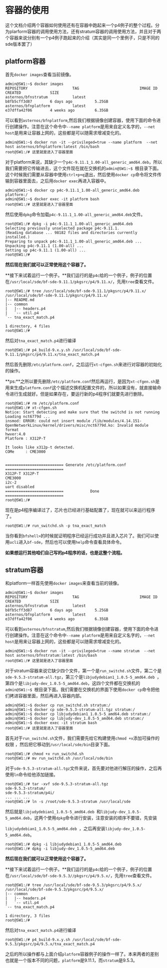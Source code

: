 # 容器的使用

这个文档介绍两个容器如何使用还有在容器中跑起来一个p4例子的整个过程。分为plarform容器的调用使用方法，还有stratum容器的调用使用方法，并且对于两个容器来说分别有一个p4例子跑起来的介绍（其实是同一个里例子，只是不同的sde版本罢了）

## platform容器

首先`docker images`查看当前镜像。

```shell
admin@SW1:~$ docker images
REPOSITORY                    TAG                           IMAGE ID            CREATED             SIZE
asternos/bfnstratum           latest                        b8fb5cff3d87        6 days ago          5.25GB
asternos/bfnplatform          latest                        e37dffa42f06        4 weeks ago         6.35GB
```

可以看到`asternos/bfnplatform`,然后我们根据镜像创建容器，使用下面的命令进行创建操作。注意在这个命令中`--name platform`是用来自定义名字的，`--net host`是用来让容器上网的，这些都是可以随需求增减变化的。

```shell
admin@SW1:~$ docker run -it --privileged=true --name platform  --net host asternos/bfnplatform:latest /bin/bash
root@SW1:/# 这里就是进入了容器里面
```

对于platform来说，其缺少一个`p4c-9.11.1_1.00-all_generic_amd64.deb`，所以我们需要把它传输进去，这个文件现在就在交换机的`admin@SW1:~$ `根目录下面。这个时候我们需要从容器中使用`ctrl+p+q`退出，然后使用`docker cp`命令将文件传输到容器里面去，之后用`docker exec`再进入容器中。

```shell
admin@SW1:~$ docker cp p4c-9.11.1_1.00-all_generic_amd64.deb platform:/
admin@SW1:~$ docker exec -it platform bash
root@SW1:/# 这里就是进入了容器里面
```

然后使用`dpkg`命令加载`p4c-9.11.1_1.00-all_generic_amd64.deb`文件。

```shell
root@SW1:/# dpkg -i p4c-9.11.1_1.00-all_generic_amd64.deb
Selecting previously unselected package p4c-9.11.1.
(Reading database ... 98182 files and directories currently installed.)
Preparing to unpack p4c-9.11.1_1.00-all_generic_amd64.deb ...
Unpacking p4c-9.11.1 (1.00-all) ...
Setting up p4c-9.11.1 (1.00-all) ...
root@SW1:/#
```

**然后现在我们就可以正常使用这个容器了。**

**接下来试着运行一个例子。**我们运行的是`p4c`给的一个例子，例子的位置在`/usr/local/sde/bf-sde-9.11.1/pkgsrc/p4/9.11.x/`，先用`tree`查看文件。

```shell
root@SW1:/# tree /usr/local/sde/bf-sde-9.11.1/pkgsrc/p4/9.11.x/
/usr/local/sde/bf-sde-9.11.1/pkgsrc/p4/9.11.x/
|-- README.md
|-- common
|   |-- headers.p4
|   `-- util.p4
`-- tna_exact_match.p4

1 directory, 4 files
root@SW1:/#
```

然后对`tna_exact_match.p4`进行编译

```shell
root@SW1:/# p4_build-9.x.y.sh /usr/local/sde/bf-sde-9.11.1/pkgsrc/p4/9.11.x/tna_exact_match.p4
```

然后首先删除`/etc/platform.conf`，之后运行`xt-cfgen.sh`来进行对容器的初始化的操作。

**ps:**之所以要先删除`/etc/platform.conf`然后再运行，是因为`xt-cfgen.sh`是用来生成`platform.conf`这个描述交换机配置文件的，所以如果没有，就直接输命令进行生成就好。但是如果存在，要运行新的p4程序们就要先进行删除。

```shell
root@SW1:/# rm /etc/platform.conf
root@SW1:/# xt-cfgen.sh
Notice: Start detecting and make sure that the switchd is not running
Loading nct6779d ...
insmod: ERROR: could not insert module /lib/modules/4.14.151-OpenNetworkLinux/kernel/drivers/misc/nct6779d.ko: Invalid module format
hwver:4.0
Platform : X312P-T

It looks like x312p-t detected.
COMe     : CME3000


========================== Generate /etc/platform.conf ==========================
X312P-T X312P-T
CME3000
i2c-2
uart disabled
==========================            Done             ==========================
root@SW1:/#
```

现在是p4程序编译过了，芯片也已经进行基础配置了，现在就可以来运行程序了。

```shell
root@SW1:/# run_switchd.sh -p tna_exact_match
```

当你看到`bfshell>`的时候就证明程序已经运行成功并且进入芯片了。我们可以使用`ucli`进入`bf-sde`，然后也可以使用`help`命令查看具体命令。

**如果想运行其他咱们自己写的p4程序的话，也是这整个流程。**



## stratum容器

和platform一样首先使用`docker images`来查看当前的镜像。

```shell
admin@SW1:~$ docker images
REPOSITORY                    TAG                           IMAGE ID            CREATED             SIZE
asternos/bfnstratum           latest                        b8fb5cff3d87        6 days ago          5.25GB
asternos/bfnplatform          latest                        e37dffa42f06        4 weeks ago         6.35GB
```

可以看到`asternos/bfnstratum`,然后我们根据镜像创建容器，使用下面的命令进行创建操作。注意在这个命令中`--name platform`是用来自定义名字的，`--net host`是用来让容器上网的，这些都是可以随需求增减变化的。

```shell
admin@SW1:~$ docker run -it --privileged=true --name stratum  --net host asternos/bfnstratum:latest /bin/bash
root@SW1:/# 这里就是进入了容器里面
```

对于stratum容器来说它缺少四个文件，第一个是`run_switchd.sh`文件，第二个是`sde-9.5.3-stratum-all.tgz`，第三个是`libjudydebian1_1.0.5-5_amd64.deb `，第四个是`libjudy-dev_1.0.5-5_amd64.deb`，这四个文件都在交换机的`admin@SW1:~$ `根目录下面。我们需要在交换机的界面下使用`docker cp`命令把他们拷进容器里面，然后再进入容器内部。

```shell
admin@SW1:~$ docker cp run_switchd.sh stratum:/
admin@SW1:~$ docker cp sde-9.5.3-stratum-all.tgz stratum:/
admin@SW1:~$ docker cp libjudydebian1_1.0.5-5_amd64.deb stratum:/
admin@SW1:~$ docker cp libjudy-dev_1.0.5-5_amd64.deb stratum:/
admin@SW1:~$ docker exec -it stratum bash
root@SW1:/# 这里就是进入了容器里面
```

首先对于`run_switchd.sh`文件，我们需要先给它构建使用`chmod +x`添加可操作的权限 ，然后把它移动到`/usr/local/sde/bin`目录下面。

```shell
root@SW1:/# chmod +x run_switchd.sh
root@SW1:/# mv run_switchd.sh /usr/local/sde/bin
```

对于`sde-9.5.3-stratum-all.tgz`文件来说，首先要对他进行解压的操作，之后再使用`ln`命令给他添加链接。

```shell
root@SW1:/# tar -xvf sde-9.5.3-stratum-all.tgz
sde-9.5.3-stratum/
sde-9.5.3-stratum/p4i/
... ... ...
root@SW1:/# ln -s /root/sde-9.5.3-stratum /usr/local/sde
```

然后就是`libjudydebian1_1.0.5-5_amd64.deb `和`libjudy-dev_1.0.5-5_amd64.deb`，这两个使用`dpkg`命令进行安装，注意安装的顺序不要错，先安装

`libjudydebian1_1.0.5-5_amd64.deb `，之后再安装`libjudy-dev_1.0.5-5_amd64.deb`。

```shell
root@SW1:/# dpkg -i libjudydebian1_1.0.5-5_amd64.deb
root@SW1:/# dpkg -i libjudy-dev_1.0.5-5_amd64.deb
```

**然后现在我们就可以正常使用这个容器了。**

**接下来试着运行一个例子。**我们运行的是`p4c`给的一个例子，例子的位置在`/usr/local/sde/bf-sde-9.5.3//pkgsrc/p4/9.5.x/`，先用`tree`查看文件。

```shell
root@SW1:/# tree /usr/local/sde/bf-sde-9.5.3/pkgsrc/p4/9.5.x/
/usr/local/sde/bf-sde-9.5.3/pkgsrc/p4/9.5.x/
|-- common
|   |-- headers.p4
|   `-- util.p4
`-- tna_exact_match.p4

1 directory, 3 files
root@SW1:/#
```

然后对`tna_exact_match.p4`进行编译

```shell
root@SW1:/# p4_build-9.x.y.sh /usr/local/sde/bf-sde-9.5.3/pkgsrc/p4/9.5.x/tna_exact_match.p4
```

之后的所以操作都与上面介绍`platform`容器例子的操作一样了。本来两者的差别也就是一个版本不同的问题，`platform`是9.11.1，而`stratum`是9.5.3。
